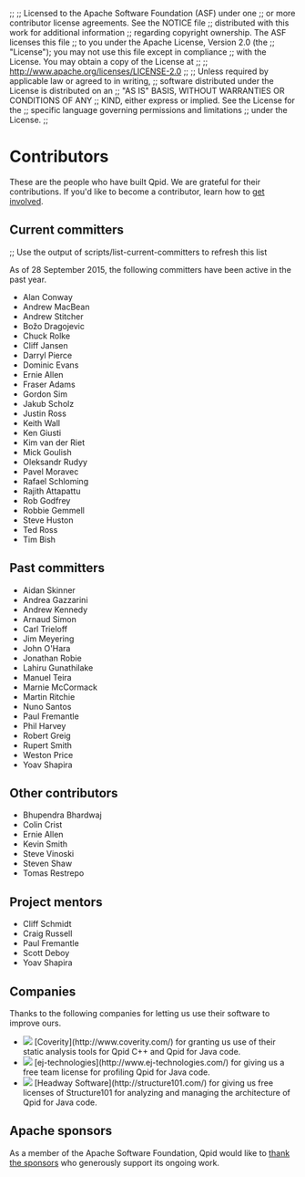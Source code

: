 ;;
;; Licensed to the Apache Software Foundation (ASF) under one
;; or more contributor license agreements.  See the NOTICE file
;; distributed with this work for additional information
;; regarding copyright ownership.  The ASF licenses this file
;; to you under the Apache License, Version 2.0 (the
;; "License"); you may not use this file except in compliance
;; with the License.  You may obtain a copy of the License at
;; 
;;   http://www.apache.org/licenses/LICENSE-2.0
;; 
;; Unless required by applicable law or agreed to in writing,
;; software distributed under the License is distributed on an
;; "AS IS" BASIS, WITHOUT WARRANTIES OR CONDITIONS OF ANY
;; KIND, either express or implied.  See the License for the
;; specific language governing permissions and limitations
;; under the License.
;;

# Contributors

These are the people who have built Qpid.  We are grateful for their
contributions.  If you'd like to become a contributor, learn how to
[get involved](/get-involved.html).

## Current committers

;; Use the output of scripts/list-current-committers to refresh this list

As of 28 September 2015, the following committers have been active in
the past year.

<div class="four-column" markdown="1">

 - Alan Conway
 - Andrew MacBean
 - Andrew Stitcher
 - Bo&#382;o Dragojevic
 - Chuck Rolke
 - Cliff Jansen
 - Darryl Pierce
 - Dominic Evans
 - Ernie Allen
 - Fraser Adams
 - Gordon Sim
 - Jakub Scholz
 - Justin Ross
 - Keith Wall
 - Ken Giusti
 - Kim van der Riet
 - Mick Goulish
 - Oleksandr Rudyy
 - Pavel Moravec
 - Rafael Schloming
 - Rajith Attapattu
 - Rob Godfrey
 - Robbie Gemmell
 - Steve Huston
 - Ted Ross
 - Tim Bish

</div>

## Past committers

<div class="four-column" markdown="1">

 - Aidan Skinner
 - Andrea Gazzarini
 - Andrew Kennedy
 - Arnaud Simon
 - Carl Trieloff
 - Jim Meyering
 - John O'Hara
 - Jonathan Robie
 - Lahiru Gunathilake
 - Manuel Teira
 - Marnie McCormack
 - Martin Ritchie
 - Nuno Santos
 - Paul Fremantle
 - Phil Harvey
 - Robert Greig
 - Rupert Smith
 - Weston Price
 - Yoav Shapira

</div>

## Other contributors

<div class="four-column" markdown="1">

 - Bhupendra Bhardwaj
 - Colin Crist
 - Ernie Allen
 - Kevin Smith
 - Steve Vinoski
 - Steven Shaw
 - Tomas Restrepo

</div>

## Project mentors

<div class="four-column" markdown="1">

 - Cliff Schmidt
 - Craig Russell
 - Paul Fremantle
 - Scott Deboy
 - Yoav Shapira

</div>

## Companies

Thanks to the following companies for letting us use their software to
improve ours.

 - <img class="company-logo" src="/images/coverity.png"/>
   [Coverity](http://www.coverity.com/) for granting us use of their
   static analysis tools for Qpid C++ and Qpid for Java code.
 
 - <img class="company-logo" src="/images/jprofiler.png"/>
   [ej-technologies](http://www.ej-technologies.com/) for giving us a
   free team license for profiling Qpid for Java code.

 - <img class="company-logo" src="/images/structure101.jpg"/>
   [Headway Software](http://structure101.com/) for giving us free
   licenses of Structure101 for analyzing and managing the
   architecture of Qpid for Java code.

## Apache sponsors

As a member of the Apache Software Foundation, Qpid would like to
[thank the sponsors](http://www.apache.org/foundation/thanks.html) who
generously support its ongoing work.
